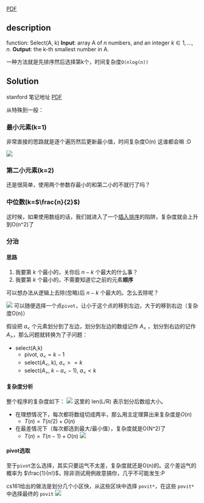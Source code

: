 [PDF](https://stanford-cs161.github.io/winter2022/assets/files/lecture4-pre.pdf)

## description

function: Select(A, k)
**Input**: array A of $n$ numbers, and an integer $k \in {1, . . . , n}$. 
**Output**: the k-th smallest number in A.

一种方法就是先排序然后选择第k个，时间复杂度`O(nlog(n))`

## Solution
stanford 笔记地址 [PDF](https://stanford-cs161.github.io/winter2022/assets/files/lecture4-notes.pdf)

从特殊到一般：
### 最小元素(k=1)

非常直接的思路就是逐个遍历然后更新最小值，时间复杂度O(n)
这谁都会嘛 :D

![](https://pic-1257412153.cos.ap-nanjing.myqcloud.com/images/images/2022/12/02/20221202183018-b32ec7.png)

### 第二小元素(k=2)
还是很简单，使用两个参数存最小的和第二小的不就行了吗？

### 中位数(k=$\frac{n}{2}$)
这时候，如果使用数组的话，我们就进入了一个[插入排序](../../base/algods/排序/插入排序.md)的陷阱，复杂度就会上升到O(n^2)了

### 分治

#### 思路
1. 我要第 $k$ 个最小的，关你后 $n-k$ 个最大的什么事？
2. 我要第 $k$ 个最小的，不需要知道它之前的元素**顺序**

可以想办法从逻辑上去除(忽略)后 $n-k$ 个最大的。怎么去除呢？

![](https://pic-1257412153.cos.ap-nanjing.myqcloud.com/images/images/2022/12/02/20221202191100-2a8a8d.png)
可以随便选择一个点`pivot`，让小于这个点的移到左边，大于的移到右边（复杂度O(n)）

假设把 $a_<$ 个元素划分到了左边，划分到左边的数组记作 $A_<$ ，划分到右边的记作 $A_>$，那么问题就转换为了子问题：
- select(A,k)
	- pivot, $a_< = k-1$
	- select($A_<$, k), $a_< >= k$
	- select($A_>$, $k-a_<-1$), $a_< < k$

#### 复杂度分析

整个程序的复杂度如下：
![](https://pic-1257412153.cos.ap-nanjing.myqcloud.com/images/images/2022/12/02/20221202192812-6f0035.png)
这里的 len(L/R) 表示划分后数组大小。

- 在理想情况下，每次都将数组切成两半，那么用主定理算出来复杂度是$O(n)$
	- $T(n) = T(n/2) + O(n)$
- 在最差情况下（每次都选到最大/最小值），复杂度就是O(N^2)了
	- $T(n) = T(n-1) + O(n)$
![](https://pic-1257412153.cos.ap-nanjing.myqcloud.com/images/images/2022/12/02/20221202193448-821fbd.png)

#### pivot选取

至于`pivot`怎么选择，其实只要运气不太差，复杂度就还是O(n)的。这个差运气的概率为 $\frac{1}{n!}$，除非测试用例故意搞你，几乎不可能发生:P

cs161给出的做法是划分几个小区快，从这些区块中选择 `povit*`，在这些 `povit*`中选择最终的 `povit`
![](https://pic-1257412153.cos.ap-nanjing.myqcloud.com/images/images/2022/12/02/20221202194643-94f039.png)


